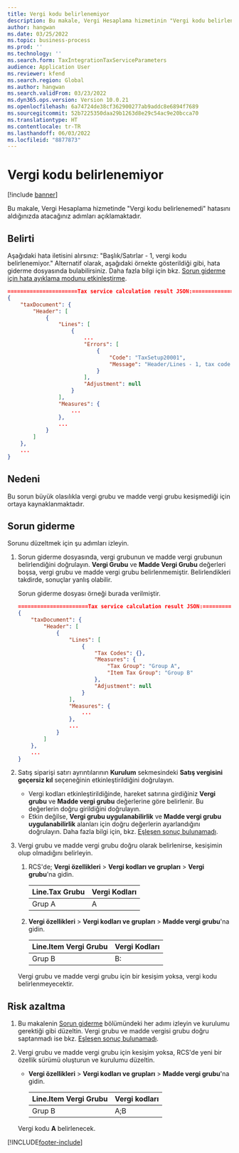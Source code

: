 ```yaml
---
title: Vergi kodu belirlenemiyor
description: Bu makale, Vergi Hesaplama hizmetinin "Vergi kodu belirlenemedi" hatasının nasıl düzeltileceğini açıklamaktadır.
author: hangwan
ms.date: 03/25/2022
ms.topic: business-process
ms.prod: ''
ms.technology: ''
ms.search.form: TaxIntegrationTaxServiceParameters
audience: Application User
ms.reviewer: kfend
ms.search.region: Global
ms.author: hangwan
ms.search.validFrom: 03/23/2022
ms.dyn365.ops.version: Version 10.0.21
ms.openlocfilehash: 6a74724de38cf362900277ab9addc8e6894f7689
ms.sourcegitcommit: 52b7225350daa29b1263d8e29c54ac9e20bcca70
ms.translationtype: HT
ms.contentlocale: tr-TR
ms.lasthandoff: 06/03/2022
ms.locfileid: "8877873"
---
```

# <a name="tax-code-cannot-be-determined"></a>Vergi kodu belirlenemiyor

[!include [banner](../includes/banner.md)]

Bu makale, Vergi Hesaplama hizmetinde "Vergi kodu belirlenemedi" hatasını aldığınızda atacağınız adımları açıklamaktadır.

## <a name="symptom"></a>Belirti

Aşağıdaki hata iletisini alırsınız: "Başlık/Satırlar - 1, vergi kodu belirlenemiyor." Alternatif olarak, aşağıdaki örnekte gösterildiği gibi, hata giderme dosyasında bulabilirsiniz. Daha fazla bilgi için bkz. [Sorun giderme için hata ayıklama modunu etkinleştirme](tcs-troubleshooting-enable-debug-mode.md).

```json
======================Tax service calculation result JSON:===========================
{
    "taxDocument": {
        "Header": [
            {
                "Lines": [
                    {
                        ...
                        "Errors": [
                            {
                                "Code": "TaxSetup20001",
                                "Message": "Header/Lines - 1, tax code cannot be determined."
                            }
                        ],
                        "Adjustment": null
                    }
                ],
                "Measures": {
                    ...
                },
                ...
            }
        ]
    },
    ...
}
```

## <a name="cause"></a>Nedeni

Bu sorun büyük olasılıkla vergi grubu ve madde vergi grubu kesişmediği için ortaya kaynaklanmaktadır.

## <a name="troubleshoot"></a>Sorun giderme

Sorunu düzeltmek için şu adımları izleyin.

1. Sorun giderme dosyasında, vergi grubunun ve madde vergi grubunun belirlendiğini doğrulayın. **Vergi Grubu** ve **Madde Vergi Grubu** değerleri boşsa, vergi grubu ve madde vergi grubu belirlenmemiştir. Belirlendikleri takdirde, sonuçlar yanlış olabilir.

    Sorun giderme dosyası örneği burada verilmiştir.

    ```json
    ======================Tax service calculation result JSON:===========================
    {
        "taxDocument": {
            "Header": [
                {
                    "Lines": [
                        {
                            "Tax Codes": {},
                            "Measures": {
                                "Tax Group": "Group A",
                                "Item Tax Group": "Group B"
                            },
                            "Adjustment": null
                        }
                    ],
                    "Measures": {
                        ...
                    },
                    ...
                }
            ]
        },
        ...
    }
    ```

2. Satış siparişi satırı ayrıntılarının **Kurulum** sekmesindeki **Satış vergisini geçersiz kıl** seçeneğinin etkinleştirildiğini doğrulayın.

    - Vergi kodları etkinleştirildiğinde, hareket satırına girdiğiniz **Vergi grubu** ve **Madde vergi grubu** değerlerine göre belirlenir. Bu değerlerin doğru girildiğini doğrulayın.
    - Etkin değilse, **Vergi grubu uygulanabilirlik** ve **Madde vergi grubu uygulanabilirlik** alanları için doğru değerlerin ayarlandığını doğrulayın. Daha fazla bilgi için, bkz. [Eşleşen sonuç bulunamadı](tcs-troubleshooting-no-matching-result.md).

3. Vergi grubu ve madde vergi grubu doğru olarak belirlenirse, kesişimin olup olmadığını belirleyin.

    1. RCS'de; **Vergi özellikleri** \> **Vergi kodları ve grupları** \> **Vergi grubu**'na gidin.

        | Line.Tax Grubu | Vergi Kodları |
        |----------------|-----------|
        | Grup A        | A         |

    2. **Vergi özellikleri** \> **Vergi kodları ve grupları** \> **Madde vergi grubu**'na gidin.

        | Line.Item Vergi Grubu | Vergi Kodları |
        |---------------------|-----------|
        | Grup B             | B:         |

    Vergi grubu ve madde vergi grubu için bir kesişim yoksa, vergi kodu belirlenmeyecektir.

## <a name="mitigation"></a>Risk azaltma

1. Bu makalenin [Sorun giderme](#troubleshoot) bölümündeki her adımı izleyin ve kurulumu gerektiği gibi düzeltin. Vergi grubu ve madde vergisi grubu doğru saptanmadı ise bkz. [Eşleşen sonuç bulunamadı](tcs-troubleshooting-no-matching-result.md).
2. Vergi grubu ve madde vergi grubu için kesişim yoksa, RCS'de yeni bir özellik sürümü oluşturun ve kurulumu düzeltin.

    - **Vergi özellikleri** \> **Vergi kodları ve grupları** >  **Madde vergi grubu**'na gidin.

        | Line.Item Vergi Grubu | Vergi kodları |
        |---------------------|-----------|
        | Grup B             | A;B       |

    Vergi kodu **A** belirlenecek.

[!INCLUDE[footer-include](../../includes/footer-banner.md)]
